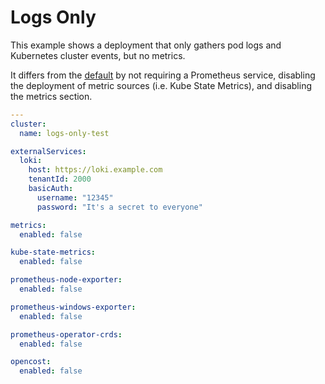 # Logs Only

This example shows a deployment that only gathers pod logs and Kubernetes cluster events, but no metrics.

It differs from the [default](../default-values) by not requiring a Prometheus service, disabling the deployment of metric sources (i.e. Kube State Metrics), and disabling the metrics section.

<!-- values file start -->
```yaml
---
cluster:
  name: logs-only-test

externalServices:
  loki:
    host: https://loki.example.com
    tenantId: 2000
    basicAuth:
      username: "12345"
      password: "It's a secret to everyone"

metrics:
  enabled: false

kube-state-metrics:
  enabled: false

prometheus-node-exporter:
  enabled: false

prometheus-windows-exporter:
  enabled: false

prometheus-operator-crds:
  enabled: false

opencost:
  enabled: false
```
<!-- values file end -->
